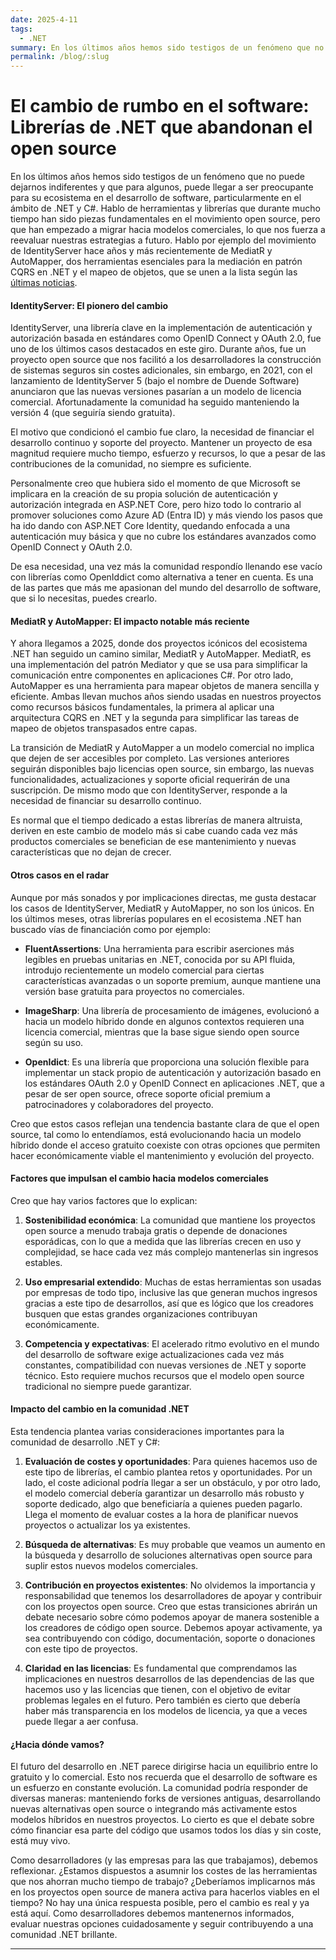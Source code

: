 ```yaml
---
date: 2025-4-11
tags:
  - .NET
summary: En los últimos años hemos sido testigos de un fenómeno que no puede dejarnos indiferentes y que para algunos, puede llegar a ser preocupante para su ecosistema en el desarrollo de software, particularmente en el ámbito de .NET y C#.
permalink: /blog/:slug
---
```


# El cambio de rumbo en el software: Librerías de .NET que abandonan el open source

<social-share class="social-share--header" />

En los últimos años hemos sido testigos de un fenómeno que no puede dejarnos indiferentes y que para algunos, puede llegar a ser preocupante para su ecosistema en el desarrollo de software, particularmente en el ámbito de .NET y C#. Hablo de herramientas y librerías que durante mucho tiempo han sido piezas fundamentales en el movimiento open source, pero que han empezado a migrar hacia modelos comerciales, lo que nos fuerza a reevaluar nuestras estrategias a futuro. Hablo por ejemplo del movimiento de IdentityServer hace años y más recientemente de MediatR y AutoMapper, dos herramientas esenciales para la mediación en patrón CQRS en .NET y el mapeo de objetos, que se unen a la lista según las [últimas noticias](https://github.com/AutoMapper/AutoMapper/discussions/4536).

#### IdentityServer: El pionero del cambio

IdentityServer, una librería clave en la implementación de autenticación y autorización basada en estándares como OpenID Connect y OAuth 2.0, fue uno de los últimos casos destacados en este giro. Durante años, fue un proyecto open source que nos facilitó a los desarrolladores la construcción de sistemas seguros sin costes adicionales, sin embargo, en 2021, con el lanzamiento de IdentityServer 5 (bajo el nombre de Duende Software) anunciaron que las nuevas versiones pasarían a un modelo de licencia comercial. Afortunadamente la comunidad ha seguido manteniendo la versión 4 (que seguiría siendo gratuita).

El motivo que condicionó el cambio fue claro, la necesidad de financiar el desarrollo continuo y soporte del proyecto. Mantener un proyecto de esa magnitud requiere mucho tiempo, esfuerzo y recursos, lo que a pesar de las contribuciones de la comunidad, no siempre es suficiente.

Personalmente creo que hubiera sido el momento de que Microsoft se implicara en la creación de su propia solución de autenticación y autorización integrada en ASP.NET Core, pero hizo todo lo contrario al promover soluciones como Azure AD (Entra ID) y más viendo los pasos que ha ido dando con ASP.NET Core Identity, quedando enfocada a una autenticación muy básica y que no cubre los estándares avanzados como OpenID Connect y OAuth 2.0.

De esa necesidad, una vez más la comunidad respondío llenando ese vacío con librerías como OpenIddict como alternativa a tener en cuenta. Es una de las partes que más me apasionan del mundo del desarrollo de software, que si lo necesitas, puedes crearlo.

#### MediatR y AutoMapper: El impacto notable más reciente

Y ahora llegamos a 2025, donde dos proyectos icónicos del ecosistema .NET han seguido un camino similar, MediatR y AutoMapper. MediatR, es una implementación del patrón Mediator y que se usa para simplificar la comunicación entre componentes en aplicaciones C#. Por otro lado, AutoMapper es una herramienta para mapear objetos de manera sencilla y eficiente. Ambas llevan muchos años siendo usadas en nuestros proyectos como recursos básicos fundamentales, la primera al aplicar una arquitectura CQRS en .NET y la segunda para simplificar las tareas de mapeo de objetos transpasados entre capas.

La transición de MediatR y AutoMapper a un modelo comercial no implica que dejen de ser accesibles por completo. Las versiones anteriores seguirán disponibles bajo licencias open source, sin embargo, las nuevas funcionalidades, actualizaciones y soporte oficial requerirán de una suscripción. De mismo modo que con IdentityServer, responde a la necesidad de financiar su desarrollo continuo.

Es normal que el tiempo dedicado a estas librerías de manera altruista, deriven en este cambio de modelo más si cabe cuando cada vez más productos comerciales se benefician de ese mantenimiento y nuevas características que no dejan de crecer.

#### Otros casos en el radar

Aunque por más sonados y por implicaciones directas, me gusta destacar los casos de IdentityServer, MediatR y AutoMapper, no son los únicos. En los últimos meses, otras librerías populares en el ecosistema .NET han buscado vías de financiación como por ejemplo:

-  **FluentAssertions**: Una herramienta para escribir aserciones más legibles en pruebas unitarias en .NET, conocida por su API fluida, introdujo recientemente un modelo comercial para ciertas características avanzadas o un soporte premium, aunque mantiene una versión base gratuita para proyectos no comerciales.

-  **ImageSharp**: Una librería de procesamiento de imágenes, evolucionó a hacia un modelo híbrido donde en algunos contextos requieren una licencia comercial, mientras que la base sigue siendo open source según su uso.

-  **OpenIdict**: Es una librería que proporciona una solución flexible para implementar un stack propio de autenticación y autorización basado en los estándares OAuth 2.0 y OpenID Connect en aplicaciones .NET, que a pesar de ser open source, ofrece soporte oficial premium a patrocinadores y colaboradores del proyecto.

Creo que estos casos reflejan una tendencia bastante clara de que el open source, tal como lo entendíamos, está evolucionando hacia un modelo híbrido donde el acceso gratuito coexiste con otras opciones que permiten hacer económicamente viable el mantenimiento y evolución del proyecto.

#### Factores que impulsan el cambio hacia modelos comerciales

Creo que hay varios factores que lo explican:

1.  **Sostenibilidad económica**: La comunidad que mantiene los proyectos open source a menudo trabaja gratis o depende de donaciones esporádicas, con lo que a medida que las librerías crecen en uso y complejidad, se hace cada vez más complejo mantenerlas sin ingresos estables.

2.  **Uso empresarial extendido**: Muchas de estas herramientas son usadas por empresas de todo tipo, inclusive las que generan muchos ingresos gracias a este tipo de desarrollos, así que es lógico que los creadores busquen que estas grandes organizaciones contribuyan económicamente.

3.  **Competencia y expectativas**: El acelerado ritmo evolutivo en el mundo del desarrollo de software exige actualizaciones cada vez más constantes, compatibilidad con nuevas versiones de .NET y soporte técnico. Esto requiere muchos recursos que el modelo open source tradicional no siempre puede garantizar.

#### Impacto del cambio en la comunidad .NET

Esta tendencia plantea varias consideraciones importantes para la comunidad de desarrollo .NET y C#:

1.  **Evaluación de costes y oportunidades**: Para quienes hacemos uso de este tipo de librerías, el cambio plantea retos y oportunidades. Por un lado, el coste adicional podría llegar a ser un obstáculo, y por otro lado, el modelo comercial debería garantizar un desarrollo más robusto y soporte dedicado, algo que beneficiaría a quienes pueden pagarlo. Llega el momento de evaluar costes a la hora de planificar nuevos proyectos o actualizar los ya existentes.

2.  **Búsqueda de alternativas**: Es muy probable que veamos un aumento en la búsqueda y desarrollo de soluciones alternativas open source para suplir estos nuevos modelos comerciales.

3. **Contribución en proyectos existentes**: No olvidemos la importancia y responsabilidad que tenemos los desarrolladores de apoyar y contribuir con los proyectos open source. Creo que estas transiciones abrirán un debate necesario sobre cómo podemos apoyar de manera sostenible a los creadores de código open source. Debemos apoyar activamente, ya sea contribuyendo con código, documentación, soporte o donaciones con este tipo de proyectos.

4. **Claridad en las licencias**: Es fundamental que comprendamos las implicaciones en nuestros desarrollos de las dependencias de las que hacemos uso y las licencias que tienen, con el objetivo de evitar problemas legales en el futuro. Pero también es cierto que debería haber más transparencia en los modelos de licencia, ya que a veces puede llegar a aer confusa.

#### ¿Hacia dónde vamos?

El futuro del desarrollo en .NET parece dirigirse hacia un equilibrio entre lo gratuito y lo comercial. Esto nos recuerda que el desarrollo de software es un esfuerzo en constante evolución. La comunidad podría responder de diversas maneras: manteniendo forks de versiones antiguas, desarrollando nuevas alternativas open source o integrando más activamente estos modelos híbridos en nuestros proyectos. Lo cierto es que el debate sobre cómo financiar esa parte del código que usamos todos los días y sin coste, está muy vivo.

Como desarrolladores (y las empresas para las que trabajamos), debemos reflexionar. ¿Estamos dispuestos a asumnir los costes de las herramientas que nos ahorran mucho tiempo de trabajo? ¿Deberíamos implicarnos más en los proyectos open source de manera activa para hacerlos viables en el tiempo? No hay una única respuesta posible, pero el cambio es real y ya está aquí. Como desarrolladores debemos mantenernos informados, evaluar nuestras opciones cuidadosamente y seguir contribuyendo a una comunidad .NET brillante.

---
<social-share class="social-share--footer" />
